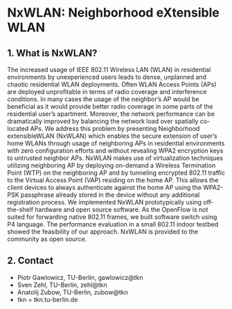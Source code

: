 # NxWLAN: Neighborhood eXtensible WLAN

## 1. What is NxWLAN?
The increased usage of IEEE 802.11 Wireless LAN (WLAN) in residential environments by unexperienced users leads to dense, unplanned and chaotic residential WLAN deployments.  Often WLAN Access Points (APs) are deployed unprofitable in terms of radio coverage and interference conditions. In many cases the usage of the neighbor’s AP would be beneficial as it would provide better radio coverage in some parts of the residential user’s apartment.  Moreover, the network performance can be dramatically improved by balancing the network load over spatially co-located APs. We address this problem by presenting Neighborhood extensibleWLAN (NxWLAN) which enables the secure extension of user’s home WLANs through usage of neighboring APs in residential environments with zero configuration efforts and without revealing WPA2 encryption keys to untrusted neighbor APs. NxWLAN makes use of virtualization techniques utilizing neighboring AP by deploying on-demand a Wireless Termination Point (WTP) on the neighboring AP and by tunneling encrypted 802.11 traffic to the Virtual Access Point (VAP) residing on the home AP. This allows the client devices to always authenticate against the home AP using the WPA2-PSK passphrase already stored in the device without any additional registration process. We implemented NxWLAN prototypically using off-the-shelf hardware and open source software. As the OpenFlow is not suited for forwarding native 802.11 frames, we built software switch using P4 language.  The performance evaluation in a small 802.11 indoor testbed showed the feasibility of our approach. NxWLAN is provided to the community as open source.

## 2. Contact
* Piotr Gawlowicz, TU-Berlin, gawlowicz@tkn
* Sven Zehl, TU-Berlin, zehl@tkn
* Anatolij Zubow, TU-Berlin, zubow@tkn
* tkn = tkn.tu-berlin.de
